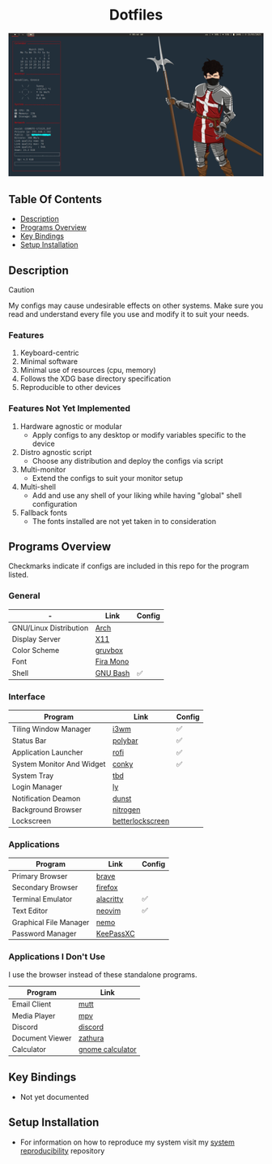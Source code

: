 <div align="center">
    <h1>Dotfiles</h1>
</div>

![image_of_rice](desktop_image.png)

## Table Of Contents

* [Description](#Description)
* [Programs Overview](#Programs-Overview)
* [Key Bindings](#Key-Bindings)
* [Setup Installation](#Setup-Installation)

## Description

> [!CAUTION]
> My configs may cause undesirable effects on other systems. Make sure you read
> and understand every file you use and modify it to suit your needs.

### Features

1. Keyboard-centric
1. Minimal software
1. Minimal use of resources (cpu, memory)
1. Follows the XDG base directory specification
1. Reproducible to other devices

### Features Not Yet Implemented

1. Hardware agnostic or modular
    * Apply configs to any desktop or modify variables specific to the device
1. Distro agnostic script
    * Choose any distribution and deploy the configs via script
1. Multi-monitor
    * Extend the configs to suit your monitor setup
1. Multi-shell
    * Add and use any shell of your liking while having \"global\" shell 
    configuration
1. Fallback fonts
    * The fonts installed are not yet taken in to consideration

## Programs Overview

Checkmarks indicate if configs are included in this repo for the program listed.

### General

| -                      | Link                                                  | Config             |
| ---------------------- | ----------------------------------------------------- | ------------------ |
| GNU/Linux Distribution | [Arch](https://archlinux.org/)                        |                    |
| Display Server         | [X11](https://www.x.org/wiki/)                        |                    |
| Color Scheme           | [gruvbox](https://github.com/morhetz/gruvbox)         |                    |
| Font                   | [Fira Mono](https://www.nerdfonts.com/font-downloads) |                    |
| Shell                  | [GNU Bash](https://www.gnu.org/software/bash/)        | :white_check_mark: |

### Interface

| Program                   | Link                                                                     | Config             |
| ------------------------- | ------------------------------------------------------------------------ | ------------------ |
| Tiling Window Manager     | [i3wm](https://i3wm.org/)                                                | :white_check_mark: |
| Status Bar                | [polybar](https://github.com/polybar/polybar?tab=readme-ov-file)         | :white_check_mark: |
| Application Launcher      | [rofi](https://github.com/davatorium/rofi)                               | :white_check_mark: |
| System Monitor And Widget | [conky](https://github.com/brndnmtthws/conky?tab=readme-ov-file)         | :white_check_mark: |
| System Tray               | [tbd]()                                                                  |                    |
| Login Manager             | [ly](https://github.com/fairyglade/ly)                                   |                    |
| Notification Deamon       | [dunst](https://github.com/dunst-project/dunst)                          |                    |
| Background Browser        | [nitrogen](https://github.com/l3ib/nitrogen/)                            |                    |
| Lockscreen                | [betterlockscreen](https://github.com/betterlockscreen/betterlockscreen) |                    |

### Applications

| Program                | Link                                               | Config             |
| ---------------------- | -------------------------------------------------- | ------------------ |
| Primary Browser        | [brave](https://brave.com/)                        |                    |
| Secondary Browser      | [firefox](https://www.mozilla.org/en-US/)          |                    |
| Terminal Emulator      | [alacritty](https://github.com/alacritty/alacritty)| :white_check_mark: |
| Text Editor            | [neovim](https://neovim.io/)                       | :white_check_mark: |
| Graphical File Manager | [nemo](https://github.com/linuxmint/nemo)          |                    |
| Password Manager       | [KeePassXC](https://keepassxc.org/)                |                    |

### Applications I Don't Use

I use the browser instead of these standalone programs.

| Program         | Link                                                      |
| --------------- | --------------------------------------------------------- |
| Email Client    | [mutt](http://www.mutt.org/)                              |
| Media Player    | [mpv](https://mpv.io/)                                    |
| Discord         | [discord](https://discord.com/)                           |
| Document Viewer | [zathura](https://pwmt.org/projects/zathura/)             |
| Calculator      | [gnome calculator](https://apps.gnome.org/en/Calculator/) |

## Key Bindings

* Not yet documented

## Setup Installation

* For information on how to reproduce my system visit my [system reproducibility]() repository

